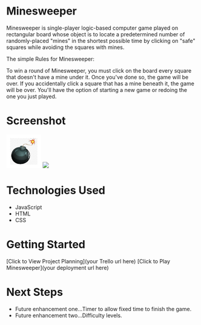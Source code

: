 # Minesweeper
Minesweeper is single-player logic-based computer game played on rectangular board whose object is to locate a predetermined number of randomly-placed "mines" in the shortest possible time by clicking on "safe" squares while avoiding the squares with mines.

The simple Rules for Minesweeper: 

To win a round of Minesweeper, you must click on the board every square that doesn't have a mine under it. Once you've done so, the game will be over. If you accidentally click a square that has a mine beneath it, the game will be over. You'll have the option of starting a new game or redoing the one you just played.


# Screenshot

<img src='images/bomb.png'/>
<img src="https://i.imgur.com/WBASE8g.png">

# Technologies Used

- JavaScript
- HTML
- CSS


# Getting Started

[Click to View Project Planning](your Trello url here)
[Click to Play Minesweeper](your deployment url here)

# Next Steps

- Future enhancement one...Timer to allow fixed time to finish the game.
- Future enhancement two...Difficulty levels. 